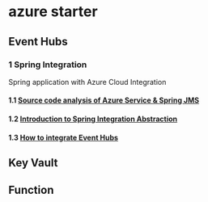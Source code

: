# azure starter

## Event Hubs
### 1 Spring Integration
Spring application with Azure Cloud Integration

#### 1.1 [Source code analysis of Azure Service & Spring JMS](event-hubs/spring-integration/Source-code-analysis-of-Azure-Service-&-Spring-JMS.md)

#### 1.2 [Introduction to Spring Integration Abstraction](event-hubs/spring-integration/Introduction-to-Spring-Integration-Abstraction.md)

#### 1.3 [How to integrate Event Hubs](event-hubs/spring-integration/How-to-integrate-Event-Hubs.md)


## Key Vault

## Function




